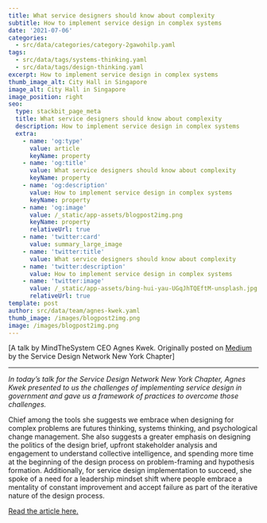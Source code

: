 ```yaml
---
title: What service designers should know about complexity
subtitle: How to implement service design in complex systems
date: '2021-07-06'
categories:
  - src/data/categories/category-2gawohilp.yaml
tags:
  - src/data/tags/systems-thinking.yaml
  - src/data/tags/design-thinking.yaml
excerpt: How to implement service design in complex systems
thumb_image_alt: City Hall in Singapore
image_alt: City Hall in Singapore
image_position: right
seo:
  type: stackbit_page_meta
  title: What service designers should know about complexity
  description: How to implement service design in complex systems
  extra:
    - name: 'og:type'
      value: article
      keyName: property
    - name: 'og:title'
      value: What service designers should know about complexity
      keyName: property
    - name: 'og:description'
      value: How to implement service design in complex systems
      keyName: property
    - name: 'og:image'
      value: /_static/app-assets/blogpost2img.png
      keyName: property
      relativeUrl: true
    - name: 'twitter:card'
      value: summary_large_image
    - name: 'twitter:title'
      value: What service designers should know about complexity
    - name: 'twitter:description'
      value: How to implement service design in complex systems
    - name: 'twitter:image'
      value: /_static/app-assets/bing-hui-yau-UGqJhTQEftM-unsplash.jpg
      relativeUrl: true
template: post
author: src/data/team/agnes-kwek.yaml
thumb_image: /images/blogpost2img.png
image: /images/blogpost2img.png
---
```

\[A talk by MindTheSystem CEO Agnes Kwek. Originally posted on [Medium](https://medium.com/sdn-new-york-chapter) by the Service Design Network New York Chapter]

***

*In today’s talk for the Service Design Network New York Chapter, Agnes Kwek presented to us the challenges of implementing service design in government and gave us a framework of practices to overcome those challenges.*

Chief among the tools she suggests we embrace when designing for complex problems are futures thinking, systems thinking, and psychological
change management. She also suggests a greater emphasis on designing the politics of the design brief, upfront stakeholder analysis and engagement to understand collective intelligence, and spending more time at the beginning of the design process on problem-framing and
hypothesis formation. Additionally, for service design implementation to succeed, she spoke of a need for a leadership mindset shift where
people embrace a mentality of constant improvement and accept failure as part of the iterative nature of the design process.

[Read the article here.](https://medium.com/sdn-new-york-chapter/talk-and-discussion-what-service-designers-should-know-about-complexity-d7a352967631)
